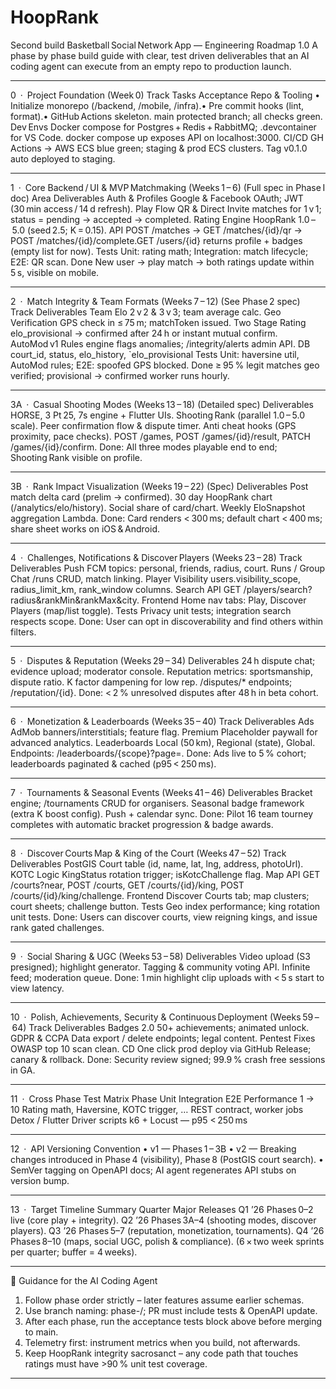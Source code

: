 # HoopRank
Second build
Basketball Social Network App — Engineering Roadmap 1.0
A phase by phase build guide with clear, test driven deliverables that an AI coding agent can execute from an empty repo to production launch.
________________________________________
0 · Project Foundation (Week 0)
Track	Tasks	Acceptance
Repo & Tooling	• Initialize monorepo (/backend, /mobile, /infra).• Pre commit hooks (lint, format).• GitHub Actions skeleton.	main protected branch; all checks green.
Dev Envs	Docker compose for Postgres + Redis + RabbitMQ; .devcontainer for VS Code.	docker compose up exposes API on localhost:3000.
CI/CD	GH Actions → AWS ECS blue green; staging & prod ECS clusters.	Tag v0.1.0 auto deployed to staging.
________________________________________
1 · Core Backend / UI & MVP Matchmaking (Weeks 1 – 6)
(Full spec in Phase I doc) 
Area	Deliverables
Auth & Profiles	Google & Facebook OAuth; JWT (30 min access / 14 d refresh).
Play Flow	QR & Direct Invite matches for 1 v 1; status = pending → accepted → completed.
Rating Engine	HoopRank 1.0 – 5.0 (seed 2.5; K = 0.15).
API	POST /matches → GET /matches/{id}/qr → POST /matches/{id}/complete.GET /users/{id} returns profile + badges (empty list for now).
Tests	Unit: rating math; Integration: match lifecycle; E2E: QR scan.
Done	New user → play match → both ratings update within 5 s, visible on mobile.
________________________________________
2 · Match Integrity & Team Formats (Weeks 7 – 12)
(See Phase 2 spec) 
Track	Deliverables
Team Elo	2 v 2 & 3 v 3; team average calc.
Geo Verification	GPS check in ≤ 75 m; matchToken issued.
Two Stage Rating	elo_provisional → confirmed after 24 h or instant mutual confirm.
AutoMod v1	Rules engine flags anomalies; /integrity/alerts admin API.
DB	court_id, status, elo_history, `elo_provisional
Tests	Unit: haversine util, AutoMod rules; E2E: spoofed GPS blocked.
Done	≥ 95 % legit matches geo verified; provisional → confirmed worker runs hourly.
________________________________________
3A · Casual Shooting Modes (Weeks 13 – 18)
(Detailed spec) 
Deliverables
HORSE, 3 Pt 25, 7s engine + Flutter UIs.
Shooting Rank (parallel 1.0 – 5.0 scale).
Peer confirmation flow & dispute timer.
Anti cheat hooks (GPS proximity, pace checks).
POST /games, POST /games/{id}/result, PATCH /games/{id}/confirm.
Done: All three modes playable end to end; Shooting Rank visible on profile.
________________________________________
3B · Rank Impact Visualization (Weeks 19 – 22)
(Spec) 
Deliverables
Post match delta card (prelim → confirmed).
30 day HoopRank chart (/analytics/elo/history).
Social share of card/chart.
Weekly EloSnapshot aggregation Lambda.
Done: Card renders < 300 ms; default chart < 400 ms; share sheet works on iOS & Android.
________________________________________
4 · Challenges, Notifications & Discover Players (Weeks 23 – 28)
Track	Deliverables
Push	FCM topics: personal, friends, radius, court.
Runs / Group Chat	/runs CRUD, match linking.
Player Visibility	users.visibility_scope, radius_limit_km, rank_window columns.
Search API	GET /players/search?radius&rankMin&rankMax&city.
Frontend	Home nav tabs: Play, Discover Players (map/list toggle).
Tests	Privacy unit tests; integration search respects scope.
Done: User can opt in discoverability and find others within filters.	
________________________________________
5 · Disputes & Reputation (Weeks 29 – 34)
Deliverables
24 h dispute chat; evidence upload; moderator console.
Reputation metrics: sportsmanship, dispute ratio.
K factor dampening for low rep.
/disputes/* endpoints; /reputation/{id}.
Done: < 2 % unresolved disputes after 48 h in beta cohort.
________________________________________
6 · Monetization & Leaderboards (Weeks 35 – 40)
Track	Deliverables
Ads	AdMob banners/interstitials; feature flag.
Premium	Placeholder paywall for advanced analytics.
Leaderboards	Local (50 km), Regional (state), Global.
Endpoints: /leaderboards/{scope}?page=.	
Done: Ads live to 5 % cohort; leaderboards paginated & cached (p95 < 250 ms).	
________________________________________
7 · Tournaments & Seasonal Events (Weeks 41 – 46)
Deliverables
Bracket engine; /tournaments CRUD for organisers.
Seasonal badge framework (extra K boost config).
Push + calendar sync.
Done: Pilot 16 team tourney completes with automatic bracket progression & badge awards.
________________________________________
8 · Discover Courts Map & King of the Court (Weeks 47 – 52)
Track	Deliverables
PostGIS	Court table (id, name, lat, lng, address, photoUrl).
KOTC Logic	KingStatus rotation trigger; isKotcChallenge flag.
Map API	GET /courts?near, POST /courts, GET /courts/{id}/king, POST /courts/{id}/king/challenge.
Frontend	Discover Courts tab; map clusters; court sheets; challenge button.
Tests	Geo index performance; king rotation unit tests.
Done: Users can discover courts, view reigning kings, and issue rank gated challenges.	
________________________________________
9 · Social Sharing & UGC (Weeks 53 – 58)
Deliverables
Video upload (S3 presigned); highlight generator.
Tagging & community voting API.
Infinite feed; moderation queue.
Done: 1 min highlight clip uploads with < 5 s start to view latency.
________________________________________
10 · Polish, Achievements, Security & Continuous Deployment (Weeks 59 – 64)
Track	Deliverables
Badges 2.0	50+ achievements; animated unlock.
GDPR & CCPA	Data export / delete endpoints; legal content.
Pentest Fixes	OWASP top 10 scan clean.
CD	One click prod deploy via GitHub Release; canary & rollback.
Done: Security review signed; 99.9 % crash free sessions in GA.	
________________________________________
11 · Cross Phase Test Matrix
Phase	Unit	Integration	E2E	Performance
1 → 10	Rating math, Haversine, KOTC trigger, …	REST contract, worker jobs	Detox / Flutter Driver scripts	k6 + Locust — p95 < 250 ms
________________________________________
12 · API Versioning Convention
•	v1 — Phases 1 – 3B
•	v2 — Breaking changes introduced in Phase 4 (visibility), Phase 8 (PostGIS court search).
•	SemVer tagging on OpenAPI docs; AI agent regenerates API stubs on version bump.
________________________________________
13 · Target Timeline Summary
Quarter	Major Releases
Q1 ’26	Phases 0–2 live (core play + integrity).
Q2 ’26	Phases 3A–4 (shooting modes, discover players).
Q3 ’26	Phases 5–7 (reputation, monetization, tournaments).
Q4 ’26	Phases 8–10 (maps, social UGC, polish & compliance).
(6 × two week sprints per quarter; buffer = 4 weeks).
________________________________________
🔑 Guidance for the AI Coding Agent
1.	Follow phase order strictly – later features assume earlier schemas.
2.	Use branch naming: phase-<n>/<feature>; PR must include tests & OpenAPI update.
3.	After each phase, run the acceptance tests block above before merging to main.
4.	Telemetry first: instrument metrics when you build, not afterwards.
5.	Keep HoopRank integrity sacrosanct – any code path that touches ratings must have >90 % unit test coverage.
________________________________________
